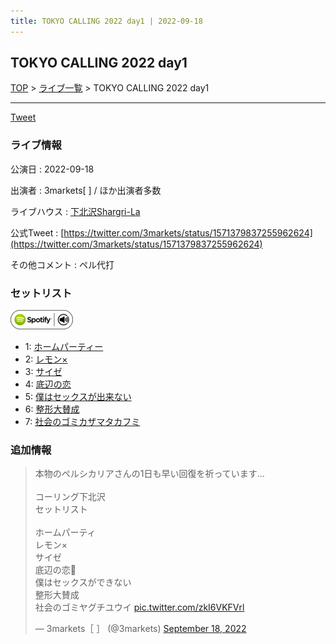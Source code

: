 ```yaml
---
title: TOKYO CALLING 2022 day1 | 2022-09-18
---
```

## TOKYO CALLING 2022 day1

[TOP](/setlist/) > [ライブ一覧](lives.html) > TOKYO CALLING 2022 day1

___

<a href="https://twitter.com/share?ref_src=twsrc%5Etfw" data-text="3markets[ ]セットリスト > TOKYO CALLING 2022 day1" class="twitter-share-button" data-via="3markets" data-hashtags="3markets" data-related="3markets" data-show-count="false">Tweet</a>

### ライブ情報

公演日
:    2022-09-18

出演者
:    3markets[ ] / ほか出演者多数

ライブハウス
:    [下北沢Shargri-La](livehouse012.html)

公式Tweet
:    [https://twitter.com/3markets/status/1571379837255962624](https://twitter.com/3markets/status/1571379837255962624)

その他コメント
:    ペル代打

### セットリスト


[![play with spotify](images/spotify-icon.png)](https://open.spotify.com/playlist/2zQdsLF6bZLJAbKsFwgt5r)



*  1: [ホームパーティー](song011.html)
*  2: [レモン×](song003.html)
*  3: [サイゼ](song004.html)
*  4: [底辺の恋](song008.html)
*  5: [僕はセックスが出来ない](song006.html)
*  6: [整形大賛成](song005.html)
*  7: [社会のゴミカザマタカフミ](song002.html)


### 追加情報



<blockquote class="twitter-tweet"><p lang="ja" dir="ltr">本物のペルシカリアさんの1日も早い回復を祈っています…<br><br>コーリング下北沢<br>セットリスト<br><br>ホームパーティ<br>レモン×<br>サイゼ<br>底辺の恋🎥<br>僕はセックスができない<br>整形大賛成<br>社会のゴミヤグチユウイ <a href="https://t.co/zkI6VKFVrl">pic.twitter.com/zkI6VKFVrl</a></p>&mdash; 3markets［ ］ (@3markets) <a href="https://twitter.com/3markets/status/1571379837255962624?ref_src=twsrc%5Etfw">September 18, 2022</a></blockquote>
<script async src="https://platform.twitter.com/widgets.js" charset="utf-8"></script>




<script async src="https://platform.twitter.com/widgets.js" charset="utf-8"></script>